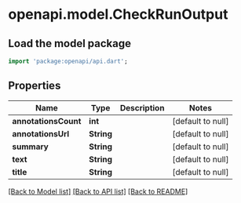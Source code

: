 # openapi.model.CheckRunOutput

## Load the model package
```dart
import 'package:openapi/api.dart';
```

## Properties
Name | Type | Description | Notes
------------ | ------------- | ------------- | -------------
**annotationsCount** | **int** |  | [default to null]
**annotationsUrl** | **String** |  | [default to null]
**summary** | **String** |  | [default to null]
**text** | **String** |  | [default to null]
**title** | **String** |  | [default to null]

[[Back to Model list]](../README.md#documentation-for-models) [[Back to API list]](../README.md#documentation-for-api-endpoints) [[Back to README]](../README.md)


